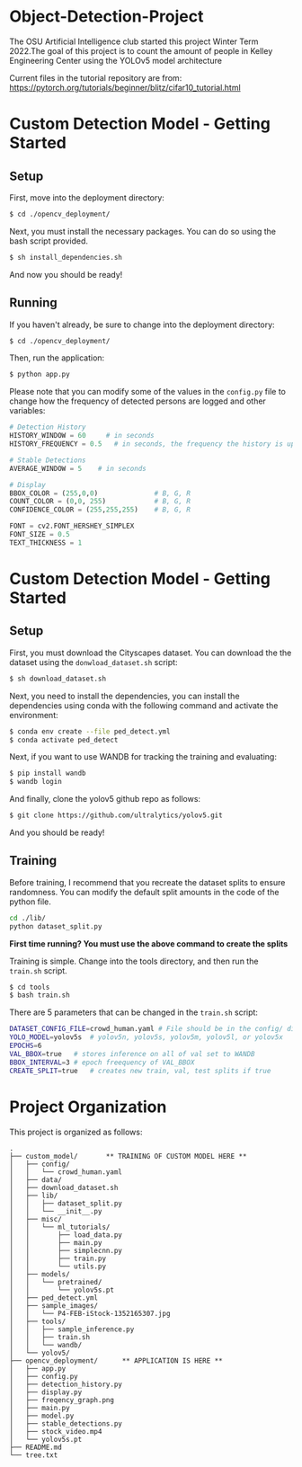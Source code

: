 # Object-Detection-Project
The OSU Artificial Intelligence club started this project Winter Term 2022.The goal of this project is to count the amount of people in Kelley Engineering Center using the YOLOv5 model architecture

Current files in the tutorial repository are from: https://pytorch.org/tutorials/beginner/blitz/cifar10_tutorial.html

#  Custom Detection Model - Getting Started
## Setup
First, move into the deployment directory:
```bash
$ cd ./opencv_deployment/
```

Next, you must install the necessary packages. You can do so using the bash script provided.
```bash
$ sh install_dependencies.sh
```

And now you should be ready!

## Running
If you haven't already, be sure to change into the deployment directory:
```bash
$ cd ./opencv_deployment/
```

Then, run the application:

```bash
$ python app.py
```

Please note that you can modify some of the values in the `config.py` file to change how the frequency of detected persons are logged and other variables:
```python
# Detection History
HISTORY_WINDOW = 60     # in seconds
HISTORY_FREQUENCY = 0.5   # in seconds, the frequency the history is updated + image is changed

# Stable Detections
AVERAGE_WINDOW = 5    # in seconds

# Display
BBOX_COLOR = (255,0,0)              # B, G, R
COUNT_COLOR = (0,0, 255)            # B, G, R
CONFIDENCE_COLOR = (255,255,255)    # B, G, R

FONT = cv2.FONT_HERSHEY_SIMPLEX
FONT_SIZE = 0.5
TEXT_THICKNESS = 1
```

#  Custom Detection Model - Getting Started
## Setup
First, you must download the Cityscapes dataset. You can download the the dataset using the `donwload_dataset.sh` script:
```bash
$ sh download_dataset.sh
```

Next, you need to install the dependencies, you can install the dependencies using conda with the following command and activate the environment:
```bash
$ conda env create --file ped_detect.yml
$ conda activate ped_detect
```

Next, if you want to use WANDB for tracking the training and evaluating:
```bash
$ pip install wandb
$ wandb login
```

And finally, clone the yolov5 github repo as follows:
```bash
$ git clone https://github.com/ultralytics/yolov5.git
```

And you should be ready!

## Training
Before training, I recommend that you recreate the dataset splits to ensure randomness. You can modify the default split amounts in the code of the python file.
```bash
cd ./lib/
python dataset_split.py
```
**First time running? You must use the above command to create the splits**



Training is simple. Change into the tools directory, and then run the `train.sh` script.

```bash
$ cd tools
$ bash train.sh
```

There are 5 parameters that can be changed in the `train.sh` script:
```bash
DATASET_CONFIG_FILE=crowd_human.yaml # File should be in the config/ directory
YOLO_MODEL=yolov5s  # yolov5n, yolov5s, yolov5m, yolov5l, or yolov5x
EPOCHS=6
VAL_BBOX=true   # stores inference on all of val set to WANDB
BBOX_INTERVAL=3 # epoch freequency of VAL_BBOX
CREATE_SPLIT=true   # creates new train, val, test splits if true
```

# Project Organization
This project is organized as follows:
```
.
├── custom_model/       ** TRAINING OF CUSTOM MODEL HERE **
│   ├── config/
│   │   └── crowd_human.yaml
│   ├── data/
│   ├── download_dataset.sh
│   ├── lib/
│   │   ├── dataset_split.py
│   │   └── __init__.py
│   ├── misc/
│   │   └── ml_tutorials/
│   │       ├── load_data.py
│   │       ├── main.py
│   │       ├── simplecnn.py
│   │       ├── train.py
│   │       └── utils.py
│   ├── models/
│   │   └── pretrained/
│   │       └── yolov5s.pt
│   ├── ped_detect.yml
│   ├── sample_images/
│   │   └── P4-FEB-iStock-1352165307.jpg
│   ├── tools/
│   │   ├── sample_inference.py
│   │   ├── train.sh
│   │   └── wandb/
│   └── yolov5/
├── opencv_deployment/      ** APPLICATION IS HERE **
│   ├── app.py
│   ├── config.py
│   ├── detection_history.py
│   ├── display.py
│   ├── freqency_graph.png
│   ├── main.py
│   ├── model.py
│   ├── stable_detections.py
│   ├── stock_video.mp4
│   └── yolov5s.pt
├── README.md
└── tree.txt
```
